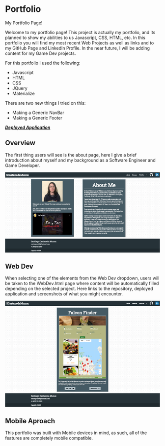 # Portfolio
My Portfolio Page!

Welcome to my portfolio page! This project is actually my portfolio, and its planned to show my abilities to us Javascript, CSS, HTML, etc. In this portfolio you will find my most recent Web Projects as well as links and to my GitHub Page and LinkedIn Profile. In the near future, I will be adding content for my Game Dev projects. 

For this portfolio I used the following:

* Javascript
* HTML
* CSS
* JQuery
* Materialize

There are two new things I tried on this: 

* Making a Generic NavBar
* Making a Generic Footer

***[Deployed Application](https://scastanedamunoz.github.io/Portfolio/)***


## Overview

The first thing users will see is the about page, here I give a brief introduction about myself and my background as a Software Engineer and Game Developer. 

![About](./docs/about.png)

## Web Dev

When selecting one of the elements from the Web Dev dropdown, users will be taken to the WebDev.html page where content will be automatically filled depending on the selected project. Here links to the repository, deployed application and screenshots of what you might encounter.

![About](./docs/webdev.png)

## Mobile Aproach

This portfolio was built with Mobile devices in mind, as such, all of the features are completely mobile compatible. 